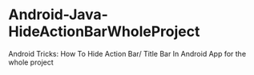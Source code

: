 # Android-Java-HideActionBarWholeProject
Android Tricks: How To Hide Action Bar/ Title Bar In Android App for the whole project
